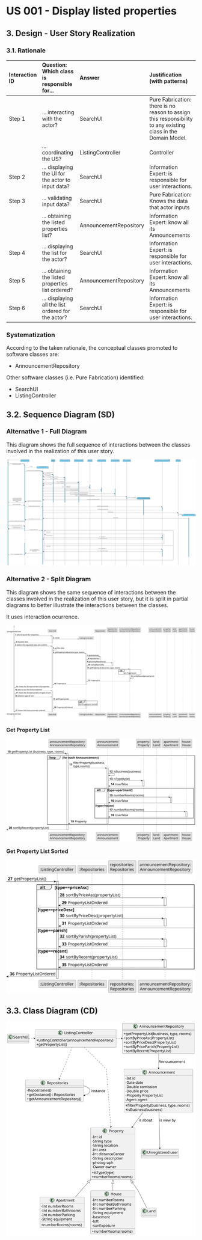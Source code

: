# US 001 - Display listed properties

## 3. Design - User Story Realization 

### 3.1. Rationale


| Interaction ID | Question: Which class is responsible for...         | Answer                 | Justification (with patterns)                                                                                 |
|:---------------|:----------------------------------------------------|:-----------------------|:--------------------------------------------------------------------------------------------------------------|
| Step 1  		     | 	... interacting with the actor?                    | SearchUI               | Pure Fabrication: there is no reason to assign this responsibility to any existing class in the Domain Model. |
| 		             | 	... coordinating the US?                           | ListingController      | Controller                                                                                                    |
| Step 2  		     | ... displaying the UI for the actor to input data?  | SearchUI               | Information Expert: is responsible for user interactions.                                                     |
| Step 3  		     | 	... validating input data?                         | SearchUI               | Pure Fabrication: Knows the data that actor inputs                                                            |
| 		             | 	... obtaining the listed properties list?          | AnnouncementRepository | Information Expert: know all its Announcements                                                                |
| Step 4  		     | 	... displaying the list for the actor?             | SearchUI               | Information Expert: is responsible for user interactions.                                                     |
| Step 5  		     | 	... obtaining the listed properties list ordered?  | AnnouncementRepository | Information Expert: know all its Announcements                                                                |
| Step 6  		     | 	... displaying all the list ordered for the actor? | SearchUI               | Information Expert: is responsible for user interactions.                                                     |



### Systematization ##

According to the taken rationale, the conceptual classes promoted to software classes are: 

 * AnnouncementRepository

Other software classes (i.e. Pure Fabrication) identified: 

 * SearchUI
 * ListingController

## 3.2. Sequence Diagram (SD)

### Alternative 1 - Full Diagram

This diagram shows the full sequence of interactions between the classes involved in the realization of this user story.

![Sequence Diagram - Full](svg/us011-sequence-diagram-full.svg)

### Alternative 2 - Split Diagram

This diagram shows the same sequence of interactions between the classes involved in the realization of this user story, but it is split in partial diagrams to better illustrate the interactions between the classes.

It uses interaction ocurrence.


![Sequence Diagram - split](svg/us001-sequence-diagram-split.svg)

**Get Property List**

![Sequence Diagram - Partial - Get Prperty List](svg/us001-sequence-diagram-partial-get-property-list.svg)

**Get Property List Sorted**

![Sequence Diagram - Partial - Get Task Category Object](svg/us001-sequence-diagram-partial-get-property-list-sort.svg)


## 3.3. Class Diagram (CD)

![Class Diagram](svg/us001-class-diagram.svg)